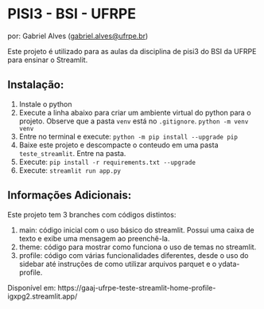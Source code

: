 # PISI3 - BSI - UFRPE
por: Gabriel Alves (gabriel.alves@ufrpe.br)

Este projeto é utilizado para as aulas da disciplina de pisi3 do BSI da UFRPE para ensinar o Streamlit.

## Instalação:
<ol>
  <li>Instale o python</li>

  <li>Execute a linha abaixo para criar um ambiente virtual do python para o projeto. Observe que a pasta <code>venv</code> está no <code>.gitignore</code>.
    <code>python -m venv venv</code>
  </li>

  <li>Entre no terminal e execute:
    <code>python -m pip install --upgrade pip</code>
  </li>

  <li>Baixe este projeto e descompacte o conteudo em uma pasta <code>teste_streamlit</code>. Entre na pasta.</li>

  <li>Execute:
    <code>pip install -r requirements.txt --upgrade</code>
  </li>

  <li>Execute:
    <code>streamlit run app.py</code>
  </li>
</ol>

## Informações Adicionais:

Este projeto tem 3 branches com códigos distintos:
<ol>
  <li>main: código inicial com o uso básico do streamlit. Possui uma caixa de texto e exibe uma mensagem ao preenchê-la.</li>
  <li>theme: código para mostrar como funciona o uso de temas no streamlit.</li>
  <li>profile: código com várias funcionalidades diferentes, desde o uso do sidebar até instruções de como utilizar arquivos parquet e o ydata-profile.</li>
</ol>
Disponível em: https://gaaj-ufrpe-teste-streamlit-home-profile-igxpg2.streamlit.app/
